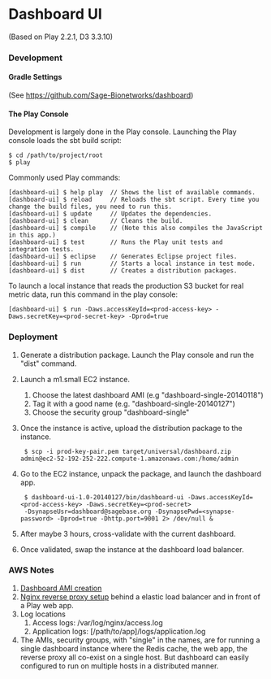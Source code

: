 Dashboard UI
=====================================

(Based on Play 2.2.1, D3 3.3.10)

### Development

#### Gradle Settings

(See https://github.com/Sage-Bionetworks/dashboard)

#### The Play Console

Development is largely done in the Play console.  Launching the Play console loads the sbt build script:

    $ cd /path/to/project/root
    $ play

Commonly used Play commands:

    [dashboard-ui] $ help play  // Shows the list of available commands.
    [dashboard-ui] $ reload     // Reloads the sbt script. Every time you change the build files, you need to run this.
    [dashboard-ui] $ update     // Updates the dependencies.
    [dashboard-ui] $ clean      // Cleans the build.
    [dashboard-ui] $ compile    // (Note this also compiles the JavaScript in this app.)
    [dashboard-ui] $ test       // Runs the Play unit tests and integration tests.
    [dashboard-ui] $ eclipse    // Generates Eclipse project files.
    [dashboard-ui] $ run        // Starts a local instance in test mode.
    [dashboard-ui] $ dist       // Creates a distribution packages.

To launch a local instance that reads the production S3 bucket for real metric data, run this command in the play console:

    [dashboard-ui] $ run -Daws.accessKeyId=<prod-access-key> -Daws.secretKey=<prod-secret-key> -Dprod=true

### Deployment

1. Generate a distribution package. Launch the Play console and run the "dist" command.
2. Launch a m1.small EC2 instance.
    1. Choose the latest dashboard AMI (e.g "dashboard-single-20140118")
    2. Tag it with a good name (e.g. "dashboard-single-20140127")
    3. Choose the security group "dashboard-single"
3. Once the instance is active, upload the distribution package to the instance.

        $ scp -i prod-key-pair.pem target/universal/dashboard.zip admin@ec2-52-192-252-222.compute-1.amazonaws.com:/home/admin

4. Go to the EC2 instance, unpack the package, and launch the dashboard app.

        $ dashboard-ui-1.0-20140127/bin/dashboard-ui -Daws.accessKeyId=<prod-access-key> -Daws.secretKey=<prod-secret>
        -DsynapseUsr=dashboard@sagebase.org -DsynapsePwd=<synapse-password> -Dprod=true -Dhttp.port=9001 2> /dev/null &

5. After maybe 3 hours, cross-validate with the current dashboard.
6. Once validated, swap the instance at the dashboard load balancer.

### AWS Notes

1. [Dashboard AMI creation](https://gist.github.com/eric-wu/8658696)
2. [Nginx reverse proxy setup](https://gist.github.com/eric-wu/8483112) behind a elastic load balancer and in front of a Play web app.
3. Log locations
    1. Access logs: /var/log/nginx/access.log
    2. Application logs: [/path/to/app]/logs/application.log
4. The AMIs, security groups, with "single" in the names, are for running a single dashboard instance where the Redis cache, the web app,
the reverse proxy all co-exist on a single host. But dashboard can easily configured to run on multiple hosts in a distributed manner.

